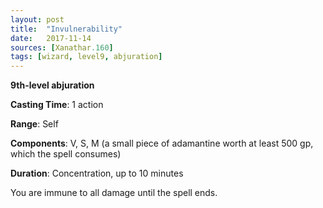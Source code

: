 ```yaml
---
layout: post
title:  "Invulnerability"
date:   2017-11-14
sources: [Xanathar.160]
tags: [wizard, level9, abjuration]
---
```


**9th-level abjuration**

**Casting Time**: 1 action

**Range**: Self

**Components**: V, S, M (a small piece of adamantine worth at least 500 gp, which the spell consumes)

**Duration**: Concentration, up to 10 minutes

You are immune to all damage until the spell ends.
